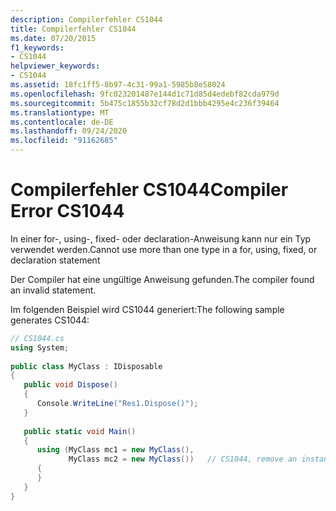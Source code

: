 ```yaml
---
description: Compilerfehler CS1044
title: Compilerfehler CS1044
ms.date: 07/20/2015
f1_keywords:
- CS1044
helpviewer_keywords:
- CS1044
ms.assetid: 18fc1ff5-8b97-4c31-99a1-5985b8e58024
ms.openlocfilehash: 9fc023201487e144d1c71d85d4edebf82cda979d
ms.sourcegitcommit: 5b475c1855b32cf78d2d1bbb4295e4c236f39464
ms.translationtype: MT
ms.contentlocale: de-DE
ms.lasthandoff: 09/24/2020
ms.locfileid: "91162685"
---
```

# <a name="compiler-error-cs1044"></a><span data-ttu-id="9f3d0-103">Compilerfehler CS1044</span><span class="sxs-lookup"><span data-stu-id="9f3d0-103">Compiler Error CS1044</span></span>

<span data-ttu-id="9f3d0-104">In einer for-, using-, fixed- oder declaration-Anweisung kann nur ein Typ verwendet werden.</span><span class="sxs-lookup"><span data-stu-id="9f3d0-104">Cannot use more than one type in a for, using, fixed, or declaration statement</span></span>  
  
 <span data-ttu-id="9f3d0-105">Der Compiler hat eine ungültige Anweisung gefunden.</span><span class="sxs-lookup"><span data-stu-id="9f3d0-105">The compiler found an invalid statement.</span></span>  
  
 <span data-ttu-id="9f3d0-106">Im folgenden Beispiel wird CS1044 generiert:</span><span class="sxs-lookup"><span data-stu-id="9f3d0-106">The following sample generates CS1044:</span></span>  
  
```csharp  
// CS1044.cs  
using System;  
  
public class MyClass : IDisposable  
{  
   public void Dispose()  
   {  
      Console.WriteLine("Res1.Dispose()");  
   }  
  
   public static void Main()  
   {  
      using (MyClass mc1 = new MyClass(),  
             MyClass mc2 = new MyClass())   // CS1044, remove an instantiation  
      {  
      }  
   }  
}  
```
